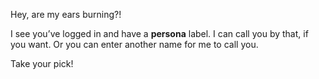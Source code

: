Hey, are my ears burning?!

I see you’ve logged in and have a **persona** label. I can call you by that, if you want. Or you can enter another name for me to call you.

Take your pick!
